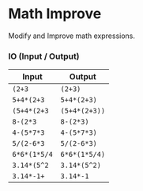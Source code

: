 # Math Improve
Modify and Improve math expressions.

### IO (Input / Output)
| Input          | Output         |
| -------------- | -------------- |
| `(2+3`         | `(2+3)`        |
| `5+4*(2+3`     | `5+4*(2+3)`    |
| `(5+4*(2+3`    | `(5+4*(2+3))`  |
| `8-(2*3`       | `8-(2*3)`      |
| `4-(5*7*3`     | `4-(5*7*3)`    |
| `5/(2-6*3`     | `5/(2-6*3)`    |
| `6*6*(1*5/4`   | `6*6*(1*5/4)`  |
| `3.14*(5^2`    | `3.14*(5^2)`   |
| `3.14*-1+`     | `3.14*-1`      |

